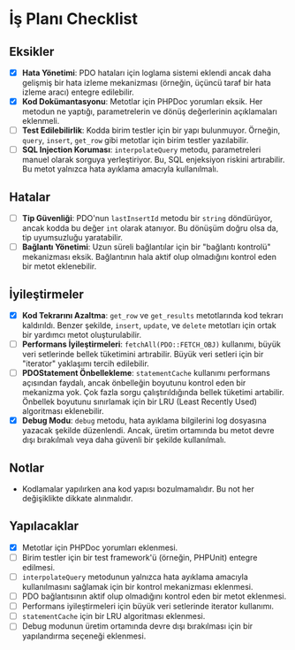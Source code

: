 # İş Planı Checklist

## Eksikler
- [x] **Hata Yönetimi**: PDO hataları için loglama sistemi eklendi ancak daha gelişmiş bir hata izleme mekanizması (örneğin, üçüncü taraf bir hata izleme aracı) entegre edilebilir.
- [x] **Kod Dokümantasyonu**: Metotlar için PHPDoc yorumları eksik. Her metodun ne yaptığı, parametrelerin ve dönüş değerlerinin açıklamaları eklenmeli.
- [ ] **Test Edilebilirlik**: Kodda birim testler için bir yapı bulunmuyor. Örneğin, `query`, `insert`, `get_row` gibi metotlar için birim testler yazılabilir.
- [ ] **SQL Injection Koruması**: `interpolateQuery` metodu, parametreleri manuel olarak sorguya yerleştiriyor. Bu, SQL enjeksiyon riskini artırabilir. Bu metot yalnızca hata ayıklama amacıyla kullanılmalı.

## Hatalar
- [ ] **Tip Güvenliği**: PDO'nun `lastInsertId` metodu bir `string` döndürüyor, ancak kodda bu değer `int` olarak atanıyor. Bu dönüşüm doğru olsa da, tip uyumsuzluğu yaratabilir.
- [ ] **Bağlantı Yönetimi**: Uzun süreli bağlantılar için bir "bağlantı kontrolü" mekanizması eksik. Bağlantının hala aktif olup olmadığını kontrol eden bir metot eklenebilir.

## İyileştirmeler
- [x] **Kod Tekrarını Azaltma**: `get_row` ve `get_results` metotlarında kod tekrarı kaldırıldı. Benzer şekilde, `insert`, `update`, ve `delete` metotları için ortak bir yardımcı metot oluşturulabilir.
- [ ] **Performans İyileştirmeleri**: `fetchAll(PDO::FETCH_OBJ)` kullanımı, büyük veri setlerinde bellek tüketimini artırabilir. Büyük veri setleri için bir "iterator" yaklaşımı tercih edilebilir.
- [ ] **PDOStatement Önbellekleme**: `statementCache` kullanımı performans açısından faydalı, ancak önbelleğin boyutunu kontrol eden bir mekanizma yok. Çok fazla sorgu çalıştırıldığında bellek tüketimi artabilir. Önbellek boyutunu sınırlamak için bir LRU (Least Recently Used) algoritması eklenebilir.
- [x] **Debug Modu**: `debug` metodu, hata ayıklama bilgilerini log dosyasına yazacak şekilde düzenlendi. Ancak, üretim ortamında bu metot devre dışı bırakılmalı veya daha güvenli bir şekilde kullanılmalı.

## Notlar
- Kodlamalar yapılırken ana kod yapısı bozulmamalıdır. Bu not her değişiklikte dikkate alınmalıdır.

## Yapılacaklar
- [x] Metotlar için PHPDoc yorumları eklenmesi.
- [ ] Birim testler için bir test framework'ü (örneğin, PHPUnit) entegre edilmesi.
- [ ] `interpolateQuery` metodunun yalnızca hata ayıklama amacıyla kullanılmasını sağlamak için bir kontrol mekanizması eklenmesi.
- [ ] PDO bağlantısının aktif olup olmadığını kontrol eden bir metot eklenmesi.
- [ ] Performans iyileştirmeleri için büyük veri setlerinde iterator kullanımı.
- [ ] `statementCache` için bir LRU algoritması eklenmesi.
- [ ] Debug modunun üretim ortamında devre dışı bırakılması için bir yapılandırma seçeneği eklenmesi.